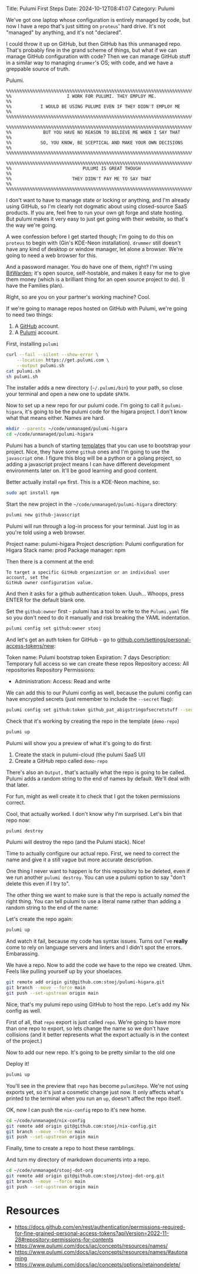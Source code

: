 Title: Pulumi First Steps
Date: 2024-10-12T08:41:07
Category: Pulumi

We've got one laptop whose configuration is entirely managed by code, but now I
have a repo that's just sitting on `proteus`' hard drive. It's not "managed" by
anything, and it's not "declared".

I could throw it up on GitHub, but then GitHub has this unmanaged repo. That's
probably fine in the grand scheme of things, but what if we can manage GitHub
configuration with code? Then we can manage GitHub stuff in a similar way to
managing `drummer`'s OS; with code, and we have a greppable source of truth.

Pulumi.

```
%%%%%%%%%%%%%%%%%%%%%%%%%%%%%%%%%%%%%%%%%%%%%%%%%%%%%%%%%%%%%%%%%%%%%%%%%%%%%%%%
%%                     I WORK FOR PULUMI. THEY EMPLOY ME.                     %%
%%           I WOULD BE USING PULUMI EVEN IF THEY DIDN'T EMPLOY ME            %%
%%%%%%%%%%%%%%%%%%%%%%%%%%%%%%%%%%%%%%%%%%%%%%%%%%%%%%%%%%%%%%%%%%%%%%%%%%%%%%%%

%%%%%%%%%%%%%%%%%%%%%%%%%%%%%%%%%%%%%%%%%%%%%%%%%%%%%%%%%%%%%%%%%%%%%%%%%%%%%%%%
%%            BUT YOU HAVE NO REASON TO BELIEVE ME WHEN I SAY THAT            %%
%%           SO, YOU KNOW, BE SCEPTICAL AND MAKE YOUR OWN DECISIONS           %%
%%%%%%%%%%%%%%%%%%%%%%%%%%%%%%%%%%%%%%%%%%%%%%%%%%%%%%%%%%%%%%%%%%%%%%%%%%%%%%%%

%%%%%%%%%%%%%%%%%%%%%%%%%%%%%%%%%%%%%%%%%%%%%%%%%%%%%%%%%%%%%%%%%%%%%%%%%%%%%%%%
%%                           PULUMI IS GREAT THOUGH                           %%
%%                       THEY DIDN'T PAY ME TO SAY THAT                       %%
%%%%%%%%%%%%%%%%%%%%%%%%%%%%%%%%%%%%%%%%%%%%%%%%%%%%%%%%%%%%%%%%%%%%%%%%%%%%%%%%
```

I don't want to have to manage state or locking or anything, and I'm already
using GitHub, so I'm clearly not dogmatic about using closed-source SaaS
products. If you are, feel free to run your own git forge and state hosting.
But pulumi makes it very easy to just get going with their website, so that's
the way we're going.

A wee confession before I get started though; I'm going to do this on `proteus`
to begin with (Gin's KDE-Neon installation). `drummer` still doesn't have any
kind of desktop or window manager, let alone a browser. We're going to need a
web browser for this.

And a password manager. You do have one of them, right? I'm using
[BitWarden](https://bitwarden.com/); it's open source, self-hostable, and makes
it easy for me to give them money (which is a brilliant thing for an open
source project to do). (I have the Families plan).

Right, so are you on your partner's working machine? Cool.

If we're going to manage repos hosted on GitHub with Pulumi, we're going to
need two things:

1. A [GitHub](https://github.com) account.
2. A [Pulumi](https://pulumi.com) account.

<!-- TODO Walkthrough of signing up to both those services -->

First, installing `pulumi`

<!-- TODO Install pulumi on kde-neon -->

```bash
curl --fail --silent --show-error \
    --location https://get.pulumi.com \
    --output pulumi.sh
cat pulumi.sh
sh pulumi.sh
```

The installer adds a new directory (`~/.pulumi/bin`) to your path, so close your
terminal and open a new one to update `$PATH`.

Now to set up a new repo for our pulumi code. I'm going to call it
`pulumi-higara`, it's going to be the pulumi code for the higara project. I
don't know what that means either. Names are hard.

```bash
mkdir --parents ~/code/unmanaged/pulumi-higara
cd ~/code/unmanaged/pulumi-higara
```

Pulumi has a bunch of starting [templates](https://github.com/pulumi/templates) that you can use to bootstrap your
project. Nice, they have some `github` ones and I'm going to use the `javascript`
one. I figure this blog will be a python or a golang project, so adding a
javascript project means I can have different development environments later on.
It'll be good learning and good content.

Better actually install `npm` first. This is a KDE-Neon machine, so:

```bash
sudo apt install npm
```

Start the new project in the `~/code/unmanaged/pulumi-higara` directory:

```bash
pulumi new github-javascript
```

Pulumi will run through a log-in process for your terminal. Just log in as
you're told using a web browser.

Project name: pulumi-higara
Project description: Pulumi configuration for Higara
Stack name: prod
Package manager: npm

Then there is a comment at the end:

```
To target a specific GitHub organization or an individual user account, set the
GitHub owner configuration value.
```

And then it asks for a github authentication token. Uuuh... Whoops, press ENTER
for the default blank one.

<!-- TODO Link to commit pulumi-higara ec9dd05 -->

Set the `github:owner` first - pulumi has a tool to write to the `Pulumi.yaml`
file so you don't need to do it manually and risk breaking the YAML indentation.

```bash
pulumi config set github:owner stooj
```

<!-- TODO Link to commit pulumi-higara 8e951d2 -->

And let's get an auth token for GitHub - go to [github.com/settings/personal-access-tokens/new](https://github.com/settings/personal-access-tokens/new):

<!-- TODO Turn this into a definition list somehow -->

Token name: Pulumi bootstrap token
Expiration: 7 days
Description: Temporary full access so we can create these repos
Repository access: All repositories
Repository Permissions:

- Administration: Access: Read and write

We can add this to our Pulumi config as well, because the pulumi config can have
encrypted secrets (just remember to include the `--secret` flag):

```bash
pulumi config set github:token github_pat_abigstringofsecretstuff --secret
```

<!-- TODO Link to commit pulumi-higara c5d19da -->

Check that it's working by creating the repo in the template (`demo-repo`)

```bash
pulumi up
```

Pulumi will show you a preview of what it's going to do first:

1. Create the stack in pulumi-cloud (the pulumi SaaS UI)
2. Create a GitHub repo called `demo-repo`

There's also an `Output,` that's actually what the repo is going to be called.
Pulumi adds a random string to the end of names by default. We'll deal with that
later.

For fun, might as well create it to check that I got the token permissions
correct.

Cool, that actually worked. I don't know why I'm surprised. Let's bin that repo
now:

```bash
pulumi destroy
```

Pulumi will destroy the repo (and the Pulumi stack). Nice!

Time to actually configure our actual repo. First, we need to correct the name
and give it a still vague but more accurate description.

<!-- TODO Link to commit pulumi-higara 0b5eb68 -->

One thing I never want to happen is for this repository to be deleted, even if
we run another `pulumi destroy`. You can use a pulumi option to say "don't
delete this even if I try to".

<!-- TODO Link to commit pulumi-higara 7658ef7 -->

The other thing we want to make sure is that the repo is actually _named_ the
right thing. You can tell pulumi to use a literal name rather than adding a
random string to the end of the name:

<!-- TODO Link to commit pulumi-higara dd84bdc -->

Let's create the repo again:

```bash
pulumi up
```

And watch it fail, because my code has syntax issues. Turns out I've **really**
come to rely on language servers and linters and I didn't spot the errors.
Embarassing.

<!-- TODO Link to commit pulumi-higara 65ff310 -->

We have a repo. Now to add the code we have to the repo we created. Uhm. Feels
like pulling yourself up by your shoelaces.

```bash
git remote add origin git@github.com:stooj/pulumi-higara.git
git branch --move --force main
git push --set-upstream origin main
```

Nice, that's my pulumi repo using GitHub to host the repo. Let's add my Nix
config as well.

First of all, that `repo` export is just called `repo`. We're going to have more
than one repo to export, so lets change the name so we don't have collisions
(and it better represents what the export actually is in the context of the
project.)

<!-- TODO Link to commit pulumi-higara a830174 -->

Now to add our new repo. It's going to be pretty similar to the old one

<!-- TODO Link to commit pulumi-higara 0fe36aa -->

Deploy it!

```bash
pulumi up
```

You'll see in the preview that `repo` has become `pulumiRepo`. We're not using
exports yet, so it's just a cosmetic change just now. It only affects what's
printed to the terminal when you run an `up`, doesn't affect the repo itself.

OK, now I can push the `nix-config` repo to it's new home.

```bash
cd ~/code/unmanaged/nix-config
git remote add origin git@github.com:stooj/nix-config.git
git branch --move --force main
git push --set-upstream origin main
```

Finally, time to create a repo to host these ramblings.

<!-- TODO Link to commit pulumi-higara b155265 -->

And turn my directory of markdown documents into a repo.

```bash
cd ~/code/unmanaged/stooj-dot-org
git remote add origin git@github.com:stooj/stooj-dot-org.git
git branch --move --force main
git push --set-upstream origin main
```

# Resources

- https://docs.github.com/en/rest/authentication/permissions-required-for-fine-grained-personal-access-tokens?apiVersion=2022-11-28#repository-permissions-for-contents
- https://www.pulumi.com/docs/iac/concepts/resources/names/
- https://www.pulumi.com/docs/iac/concepts/resources/names/#autonaming
- https://www.pulumi.com/docs/iac/concepts/options/retainondelete/
